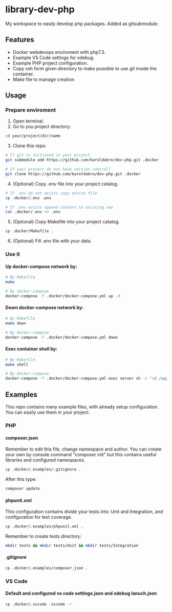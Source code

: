 # library-dev-php
My workspace to easily develop php packages. Added as gitsubmodule.

## Features
- Docker webdevops enviroment with php7.3.
- Example VS Code settings for xdebug.
- Example PHP project configuration.
- Copy ssh form given directory to make possible to use git inside the container.
- Make file to manage creation
## Usage
### Prepare enviroment
1. Open terminal.
2. Go to you project directory:  
```bash
cd your/project/dir/name
```
3. Clone this repo: 
```bash
# If git is initiated in your project
git submodule add https://github.com/karoldabro/dev-php.git .docker

# If your project do not have version controll
git clone https://github.com/karoldabro/dev-php.git .docker
```
4. (Optional) Copy .env file into your project catalog.
```bash
# If .env do not exists copy entire file
cp .docker/.env .env

# If .env exists append content to existing one
cat .docker/.env >> .env
```
5. (Optional) Copy Makefile into your project catalog.
```bash
cp .docker/Makefile .
```
6. (Optional) Fill .env file with your data.
### Use it
#### Up docker-compose network by:
```bash
# By Makefile
make

# By docker-compose
docker-compose -f .docker/docker-compose.yml up -d
```
#### Down docker-compose network by:
```bash
# By Makefile
make down

# By docker-compose
docker-compose -f .docker/docker-compose.yml down
```
#### Exec container shell by:
```bash
# By Makefile
make shell

# By docker-compose
docker-compose -f .docker/docker-compose.yml exec server sh -c "cd /app && /bin/zsh"
```
## Examples
This repo contains many example files, with already setup configuration. You can easily use them in your project.
### PHP
#### composer.json
Remember to edit this file, change namespace and author. You can create your own by console command "composer init" but this contains useful libraries and configured namespaces.
```bash
cp .docker/.examples/.gitignore .
```
After this type:
```bash
composer update
```
#### phpunit.xml
This configuration contains divide your tests into: Unit and Integration, and configuration for test coverage.
```bash
cp .docker/.examples/phpunit.xml .
```
Remember to create tests directory:
```bash
mkdir tests && mkdir tests/Unit && mkdir tests/Integration
```
#### .gitignore
```bash
cp .docker/.examples/composer.json .
```

### VS Code
#### Default and configured vs code settings.json and xdebug lanuch.json
```bash
cp .docker/.vscode .vscode -r
```
